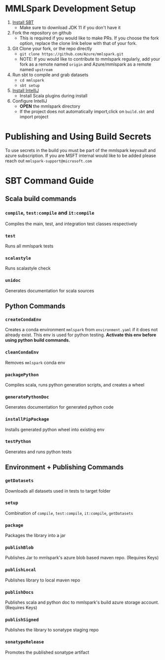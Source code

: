 # MMLSpark Development Setup

1) [Install SBT](https://www.scala-sbt.org/1.x/docs/Setup.html)
    - Make sure to download JDK 11 if you don't have it
3) Fork the repository on github
    - This is required if you would like to make PRs. If you choose the fork option, replace the clone link below with that of your fork.
2) Git Clone your fork, or the repo directly
    - `git clone https://github.com/Azure/mmlspark.git`
    - NOTE: If you would like to contribute to mmlspark regularly, add your fork as a remote named ``origin`` and Azure/mmlspark as a remote named ``upstream``
3) Run sbt to compile and grab datasets
    - `cd mmlspark`
    - `sbt setup`
4) [Install IntelliJ](https://www.jetbrains.com/idea/download)
    - Install Scala plugins during install
5) Configure IntelliJ
    - **OPEN** the mmlspark directory
    - If the project does not automatically import,click on `build.sbt` and import project

# Publishing and Using Build Secrets

To use secrets in the build you must be part of the mmlspark keyvault
 and azure subscription. If you are MSFT internal would like to be 
 added please reach out `mmlspark-support@microsoft.com`

# SBT Command Guide

## Scala build commands

### `compile`, `test:compile` and `it:compile`

Compiles the main, test, and integration test classes respectively

### `test`

Runs all mmlspark tests

### `scalastyle`

Runs scalastyle check

### `unidoc`

Generates documentation for scala sources

## Python Commands

### `createCondaEnv`

Creates a conda environment `mmlspark` from `environment.yaml` if it does not already exist. 
This env is used for python testing. **Activate this env before using python build commands.**

### `cleanCondaEnv`

Removes `mmlspark` conda env

### `packagePython`

Compiles scala, runs python generation scripts, and creates a wheel

### `generatePythonDoc`

Generates documentation for generated python code

### `installPipPackage`

Installs generated python wheel into existing env

### `testPython`

Generates and runs python tests

## Environment + Publishing Commands

### `getDatasets`

Downloads all datasets used in tests to target folder

### `setup`

Combination of `compile`, `test:compile`, `it:compile`, `getDatasets`

### `package`

Packages the library into a jar

### `publishBlob`

Publishes Jar to mmlspark's azure blob based maven repo. (Requires Keys)

### `publishLocal`

Publishes library to local maven repo

### `publishDocs`

Publishes scala and python doc to mmlspark's build azure storage account. (Requires Keys)

### `publishSigned`

Publishes the library to sonatype staging repo

### `sonatypeRelease`

Promotes the published sonatype artifact
